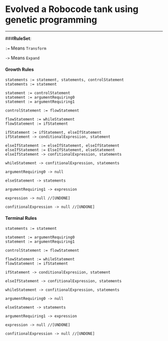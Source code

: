 # Evolved a Robocode tank using genetic programming

------------

###**RuleSet**:

`:=` Means `Transform`

`->` Means `Expand`

#### Growth Rules

    statements := statement, statements, controlStatement
    statements := statement

    statement := controlStatement    
    statement := argumentRequiring0   
    statement := argumentRequiring1
    
    controlStatement := flowStatement
    
    flowStatement := whileStatement   
    flowStatement := ifStatement
    
    ifStatement := ifStatement, elseIfStatement   
    ifStatement -> conditionalExpresiion, statement

	elseIfStatement := elseIfStatement, elseIfStatement
	elseIfStatement := ElseIfStatement, elseStatement
	elseIfStatement -> confitionalExpression, statements

	whileStatement -> confitionalExpression, statements

	argumentRequiring0 -> null

	elseStatement -> statements

	argumentRequiring1 -> expression

	expression -> null //[UNDONE]

	confitionalExpression -> null //[UNDONE]



#### Terminal Rules

    statements := statement
  
    statement := argumentRequiring0   
    statement := argumentRequiring1
    
    controlStatement := flowStatement
    
    flowStatement := whileStatement   
    flowStatement := ifStatement
    
    ifStatement -> conditionalExpresiion, statement

	elseIfStatement -> confitionalExpression, statements

	whileStatement -> confitionalExpression, statements

	argumentRequiring0 -> null

	elseStatement -> statements

	argumentRequiring1 -> expression

	expression -> null //[UNDONE]

	confitionalExpression -> null //[UNDONE]
